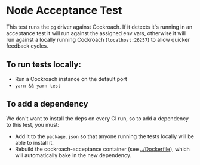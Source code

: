 # Node Acceptance Test

This test runs the `pg` driver against Cockroach.
If it detects it's running in an acceptance test it will run against the
assigned env vars, otherwise it will run against a locally running Cockroach
(`localhost:26257`) to allow quicker feedback cycles.

## To run tests locally:

* Run a Cockroach instance on the default port
* `yarn && yarn test`

## To add a dependency

We don't want to install the deps on every CI run, so to add a dependency to
this test, you must:

* Add it to the `package.json` so that anyone running the tests locally will be
  able to install it.
* Rebuild the cockroach-acceptance container (see [../Dockerfile]), which will
  automatically bake in the new dependency.

[../Dockerfile]: ../Dockerfile
